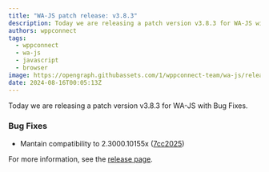 ```yaml
---
title: "WA-JS patch release: v3.8.3"
description: Today we are releasing a patch version v3.8.3 for WA-JS with Bug Fixes.
authors: wppconnect
tags:
  - wppconnect
  - wa-js
  - javascript
  - browser
image: https://opengraph.githubassets.com/1/wppconnect-team/wa-js/releases/tag/v3.8.3
date: 2024-08-16T00:05:13Z
---
```


Today we are releasing a patch version v3.8.3 for WA-JS with Bug Fixes.

<!--truncate-->

### Bug Fixes

* Mantain compatibility to 2.3000.10155x ([7cc2025](https://github.com/wppconnect-team/wa-js/commit/7cc20255e33f97d58687d456c9acac895f93f357))

For more information, see the [release page](https://github.com/wppconnect-team/wa-js/releases/tag/v3.8.3).